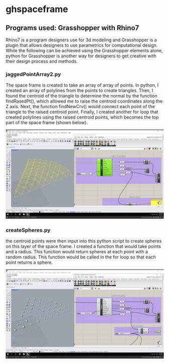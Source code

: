 # ghspaceframe

## Programs used: Grasshopper with Rhino7

Rhino7 is a program designers use for 3d modeling and Grasshopper is a plugin that allows designers to use parametrics for computational design. While the following can be achieved using the Grasshopper elements alone, python for Grasshopper is another way for designers to get creative with their design process and methods.

### jaggedPointArray2.py

The space frame is created to take an array of array of points. In python, I created an array of polylines from the points to create triangles. Then, I found the centroid of the triangle to determine the normal by the function findRasedPt(), which allowed me to raise the centroid coordinates along the Z axis. Next, the function findNewCrv() would connect each point of the triangle to the raised centroid point. Finally, I created another for loop that created polylines using the raised centroid points, which becomes the top part of the space frame (shown below).

![space frame from points and grasshopper script](img/ghspaceframe_all.png)

### createSpheres.py

the centroid points were then input into this python script to create spheres on this layer of the space frame. I created a function that would take points and a radius. This function would return spheres at each point with a random radius. This function would be called in the for loop so that each point returns a sphere.

![alt text](img/ghspaceframe_spheres.png)